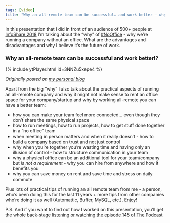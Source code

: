 ```yaml
---
tags: [video]
title: "Why an all-remote team can be successful… and work better — why go #NoOffice? (video)"
---
```


In this presentation that I did in front of an audience of 500+ people at [InfoShare 2018](https://Infoshare.pl) I’m talking about the “why” of [#NoOffice](https://sliwinski.com/tag/NoOffice) - why we’re running a company without an office. What are the advantages and disadvantages and why I believe it’s the future of work.

### Why an all-remote team can be successful and work better!?

{% include ytPlayer.html id=3NNZu5xepe4 %}

*Originally posted on [my personal blog](https://sliwinski.com/infoshare)*

<!--More-->

Apart from the big “why” I also talk about the practical aspects of running an all-remote company and why it might not make sense to rent an office space for your company/startup and why by working all-remote you can have a better team:

- how you can make your team feel more connected... even though they don’t share the same physical space
- how to run meetings, how to run projects, how to get stuff done together in a “no office” team
- when meeting in person matters and when it really doesn’t - how to build a company based on trust and not just control
- why when you’re together you’re wasting time and having only an illusion of control - how to structure communication in your team
- why a physical office can be an additional tool for your team/company but *is not a requirement* - why you can hire from anywhere and how it benefits you
- why you can save money on rent and save time and stress on daily commute

Plus lots of practical tips of running an all remote team from me - a person, who’s been doing this for the last 11 years + more tips from other companies who’re doing it as well (Automattic, Buffer, MySQL, etc.). Enjoy!

P.S. And if you want to find out how I worked on this presentation, you’ll get the whole back-stage [listening or watching the episode 145 of The Podcast](https://sliwinski.com/thepodcast-145/)


<!--
2018-06-15-why-an-all-remote-team-can-be-successful-and-work-better-why-go-nooffice-video-a6694138ed1c.md
-->